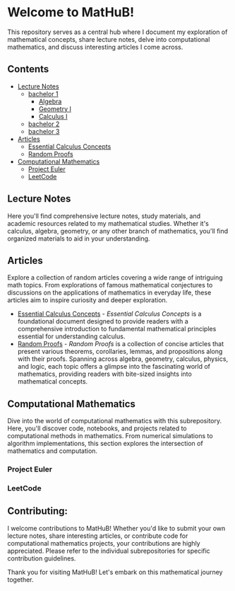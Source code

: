# Welcome to MatHuB!

This repository serves as a central hub where I document my exploration of mathematical concepts, share lecture notes, delve into computational mathematics, and discuss interesting articles I come across.


## Contents 
- [Lecture Notes](#lecture-notes)
  - [bachelor 1](#bachelor-1)
    - [Algebra](#algebra)
    - [Geometry I](#geometry-i)
    - [Calculus I](#calculus-i)
  - [bachelor 2](#bachelor-2)
  - [bachelor 3](#bachelor-3)
- [Articles](#articles)
  - [Essential Calculus Concepts](#essential-calculus-concepts)
  - [Random Proofs](#random-proofs)
- [Computational Mathematics](#computational-mathematics)
  - [Project Euler](#project-euler)
  - [LeetCode](#leetcode)


## Lecture Notes
Here you'll find comprehensive lecture notes, study materials, and academic resources related to my mathematical studies. 
Whether it's calculus, algebra, geometry, or any other branch of mathematics, you'll find organized materials to aid in your understanding.

## Articles
Explore a collection of random articles covering a wide range of intriguing math topics. 
From explorations of famous mathematical conjectures to discussions on the applications of mathematics in everyday life, these articles aim to inspire curiosity and deeper exploration.
- [Essential Calculus Concepts](https://github.com/donatomartinelli/MatHuB/tree/main/Articles/Essential%20Calculus%20Concepts) - *Essential Calculus Concepts* is a foundational document designed to provide readers with a comprehensive introduction to fundamental mathematical principles essential for understanding calculus. 
- [Random Proofs](https://github.com/donatomartinelli/MatHuB/tree/main/Articles/Random%20Proofs) - *Random Proofs* is a collection of concise articles that present various theorems, corollaries, lemmas, and propositions along with their proofs.
Spanning across algebra, geometry, calculus, physics, and logic, each topic offers a glimpse into the fascinating world of mathematics, providing readers with bite-sized insights into mathematical concepts.


## Computational Mathematics
Dive into the world of computational mathematics with this subrepository. 
Here, you'll discover code, notebooks, and projects related to computational methods in mathematics. 
From numerical simulations to algorithm implementations, this section explores the intersection of mathematics and computation.

### Project Euler
### LeetCode







## Contributing:
I welcome contributions to MatHuB! Whether you'd like to submit your own lecture notes, share interesting articles, or contribute code for computational mathematics projects, your contributions are highly appreciated. 
Please refer to the individual subrepositories for specific contribution guidelines.

Thank you for visiting MatHuB! Let's embark on this mathematical journey together.
